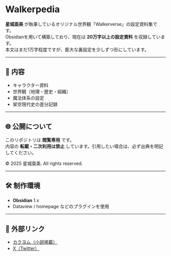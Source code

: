 # Walkerpedia

**星城亜美** が執筆しているオリジナル世界観「Walkerverse」の設定資料集です。  
Obsidianを用いて構築しており、現在は **20万字以上の設定資料** を収録しています。  
本文はまだ1万字程度ですが、膨大な裏設定を少しずつ形にしています。

---

## 📖 内容
- キャラクター資料
- 世界観（地理・歴史・組織）
- 魔法体系の設定
- 架空現代史の差分記録

---

## 🌐 公開について
このリポジトリは **閲覧専用** です。  
内容の **転載・二次利用は禁止** しています。引用したい場合は、必ず出典を明記してください。  

© 2025 星城亜美. All rights reserved.

---

## 🛠 制作環境
- **Obsidian** 1.x
- Dataview / homepage などのプラグインを使用

---

## 🔗 外部リンク
- [カクヨム（小説掲載）](https://kakuyomu.jp/users/seijo-ami)
- [X（Twitter）](https://x.com/Seijo_Ami)
